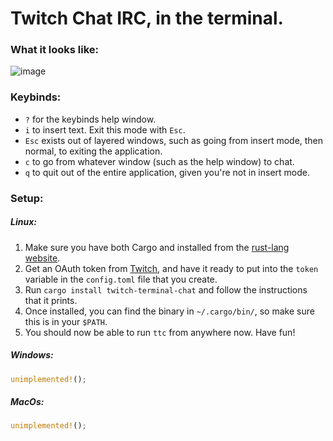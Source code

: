 # Twitch Chat IRC, in the terminal.

### What it looks like:

![image](https://user-images.githubusercontent.com/15021300/133889088-7ec17848-b6c2-4e80-8dea-47f4b5b9553a.png)

### Keybinds:
- `?` for the keybinds help window.
- `i` to insert text. Exit this mode with `Esc`.
- `Esc` exists out of layered windows, such as going from insert mode, then normal, to exiting the application.
- `c` to go from whatever window (such as the help window) to chat.
- `q` to quit out of the entire application, given you're not in insert mode.

### Setup:

##### Linux:
1. Make sure you have both Cargo and installed from the [rust-lang website](https://www.rust-lang.org/learn/get-started).
2. Get an OAuth token from [Twitch](https://twitchapps.com/tmi/), and have it ready to put into the `token` variable in the `config.toml` file that you create.
3. Run `cargo install twitch-terminal-chat` and follow the instructions that it prints.
4. Once installed, you can find the binary in `~/.cargo/bin/`, so make sure this is in your `$PATH`.
5. You should now be able to run `ttc` from anywhere now. Have fun!

##### Windows:
```rust
unimplemented!();
```

##### MacOs:
```rust
unimplemented!();
```
